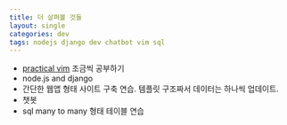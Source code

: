 ```yaml
---
title: 더 살펴볼 것들 
layout: single 
categories: dev 
tags: nodejs django dev chatbot vim sql
---
```


* [practical vim](http://www.insightbook.co.kr/11799) 조금씩 공부하기
* node.js and django
* 간단한 웹앱 형태 사이트 구축 연습. 템플릿 구조짜서 데이터는 하나씩 업데이트.
* 챗봇
* sql many to many 형태 테이블 연습







